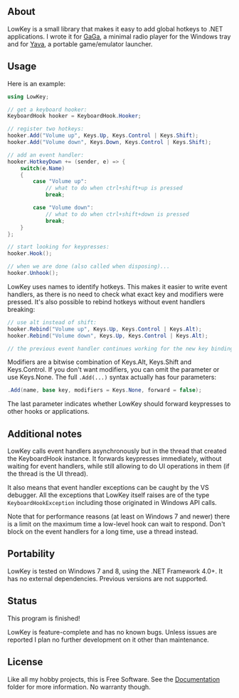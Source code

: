 
## About

LowKey is a small library that makes it easy to add global hotkeys
to .NET applications. I wrote it for [GaGa][], a minimal radio player
for the Windows tray and for [Yava][], a portable game/emulator launcher.

[GaGa]: https://github.com/Beluki/GaGa
[Yava]: https://github.com/Beluki/Yava

## Usage

Here is an example:

```csharp
using LowKey;

// get a keyboard hooker:
KeyboardHook hooker = KeyboardHook.Hooker;

// register two hotkeys:
hooker.Add("Volume up", Keys.Up, Keys.Control | Keys.Shift);
hooker.Add("Volume down", Keys.Down, Keys.Control | Keys.Shift);

// add an event handler:
hooker.HotkeyDown += (sender, e) => {
    switch(e.Name)
    {
        case "Volume up":
            // what to do when ctrl+shift+up is pressed
            break;

        case "Volume down":
            // what to do when ctrl+shift+down is pressed
            break;
    }
};

// start looking for keypresses:
hooker.Hook();

// when we are done (also called when disposing)...
hooker.Unhook();
```

LowKey uses names to identify hotkeys. This makes it easier to write event
handlers, as there is no need to check what exact key and modifiers were
pressed. It's also possible to rebind hotkeys without event handlers breaking:

```csharp
// use alt instead of shift:
hooker.Rebind("Volume up", Keys.Up, Keys.Control | Keys.Alt);
hooker.Rebind("Volume down", Keys.Up, Keys.Control | Keys.Alt);

// the previous event handler continues working for the new key bindings
```

Modifiers are a bitwise combination of Keys.Alt, Keys.Shift and Keys.Control.
If you don't want modifiers, you can omit the parameter or use Keys.None.
The full `.Add(...)` syntax actually has four parameters:

```csharp
.Add(name, base key, modifiers = Keys.None, forward = false);
```

The last parameter indicates whether LowKey should forward keypresses
to other hooks or applications.

## Additional notes

LowKey calls event handlers asynchronously but in the thread that created
the KeyboardHook instance. It forwards keypresses immediately, without
waiting for event handlers, while still allowing to do UI operations in them
(if the thread is the UI thread).

It also means that event handler exceptions can be caught by the VS debugger.
All the exceptions that LowKey itself raises are of the type `KeyboardHookException`
including those originated in Windows API calls.

Note that for performance reasons (at least on Windows 7 and newer) there is
a limit on the maximum time a low-level hook can wait to respond. Don't block
on the event handlers for a long time, use a thread instead.

## Portability

LowKey is tested on Windows 7 and 8, using the .NET Framework 4.0+.
It has no external dependencies. Previous versions are not supported.

## Status

This program is finished!

LowKey is feature-complete and has no known bugs. Unless issues are reported
I plan no further development on it other than maintenance.

## License

Like all my hobby projects, this is Free Software. See the [Documentation][]
folder for more information. No warranty though.

[Documentation]: Documentation

